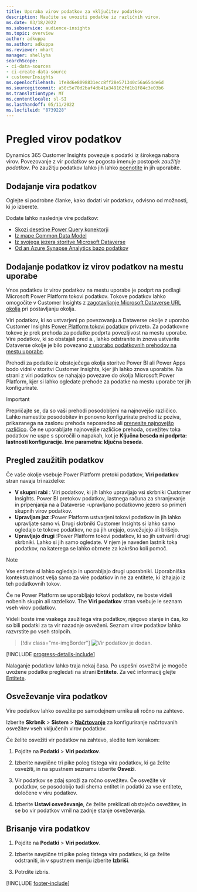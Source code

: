 ```yaml
---
title: Uporaba virov podatkov za vključitev podatkov
description: Naučite se uvoziti podatke iz različnih virov.
ms.date: 03/18/2022
ms.subservice: audience-insights
ms.topic: overview
author: adkuppa
ms.author: adkuppa
ms.reviewer: mhart
manager: shellyha
searchScope:
- ci-data-sources
- ci-create-data-source
- customerInsights
ms.openlocfilehash: 1fe8d6e8098831ecc8ff28e571340c56a654de6d
ms.sourcegitcommit: a50c5e70d2baf4db41a349162fd1b1f84c3e03b6
ms.translationtype: MT
ms.contentlocale: sl-SI
ms.lasthandoff: 05/11/2022
ms.locfileid: "8739228"
---
```

# <a name="data-sources-overview"></a>Pregled virov podatkov



Dynamics 365 Customer Insights povezuje s podatki iz širokega nabora virov. Povezovanje z vir podatkov se pogosto imenuje postopek *zaužitje podatkov*. Po zaužitju podatkov lahko jih lahko [poenotite](data-unification.md) in jih uporabite.

## <a name="add-a-data-source"></a>Dodajanje vira podatkov

Oglejte si podrobne članke, kako dodati vir podatkov, odvisno od možnosti, ki jo izberete.

Dodate lahko naslednje vire podatkov:

- [Skozi desetine Power Query konektorji](connect-power-query.md)
- [Iz mape Common Data Model](connect-common-data-model.md)
- [Iz svojega jezera storitve Microsoft Dataverse](connect-dataverse-managed-lake.md)
- [Od an Azure Synapse Analytics bazo podatkov](connect-synapse.md)

## <a name="add-data-from-on-premises-data-sources"></a>Dodajanje podatkov iz virov podatkov na mestu uporabe

Vnos podatkov iz virov podatkov na mestu uporabe je podprt na podlagi Microsoft Power Platform tokovi podatkov. Tokove podatkov lahko omogočite v Customer Insights z [zagotavljanje Microsoft Dataverse URL okolja](create-environment.md) pri postavljanju okolja.

Viri podatkov, ki so ustvarjeni po povezovanju a Dataverse okolje z uporabo Customer Insights [Power Platform tokovi podatkov](/power-query/dataflows/overview-dataflows-across-power-platform-dynamics-365) privzeto. Za podatkovne tokove je prek prehoda za podatke podprta povezljivost na mestu uporabe. Vire podatkov, ki so obstajali pred a., lahko odstranite in znova ustvarite Dataverse okolje je bilo povezano [z uporabo podatkovnih prehodov na mestu uporabe](/data-integration/gateway/service-gateway-app).

Prehodi za podatke iz obstoječega okolja storitve Power BI ali Power Apps bodo vidni v storitvi Customer Insights, kjer jih lahko znova uporabite. Na strani z viri podatkov se nahajajo povezave do okolja Microsoft Power Platform, kjer si lahko ogledate prehode za podatke na mestu uporabe ter jih konfigurirate.

> [!IMPORTANT]
> Prepričajte se, da so vaši prehodi posodobljeni na najnovejšo različico. Lahko namestite posodobitev in ponovno konfigurirate prehod iz poziva, prikazanega na zaslonu prehoda neposredno ali [prenesite najnovejšo različico](https://powerapps.microsoft.com/downloads/). Če ne uporabljate najnovejše različice prehoda, osvežitev toka podatkov ne uspe s sporočili o napakah, kot je **Ključna beseda ni podprta: lastnosti konfiguracije. Ime parametra: ključna beseda**.

## <a name="review-ingested-data"></a>Pregled zaužitih podatkov
Če vaše okolje vsebuje Power Platform pretoki podatkov, **Viri podatkov** stran navaja tri razdelke: 
- **V skupni rabi** : Viri podatkov, ki jih lahko upravljajo vsi skrbniki Customer Insights. Power BI pretokov podatkov, lastnega računa za shranjevanje in pripenjanja na a Dataverse -upravljano podatkovno jezero so primeri skupnih virov podatkov.
- **Upravljam jaz** :Power Platform ustvarjeni tokovi podatkov in jih lahko upravljate samo vi. Drugi skrbniki Customer Insights si lahko samo ogledajo te tokove podatkov, ne pa jih urejajo, osvežujejo ali brišejo.
- **Upravljajo drugi** :Power Platform tokovi podatkov, ki so jih ustvarili drugi skrbniki. Lahko si jih samo ogledate. V njem je naveden lastnik toka podatkov, na katerega se lahko obrnete za kakršno koli pomoč.
> [!NOTE]
> Vse entitete si lahko ogledajo in uporabljajo drugi uporabniki. Uporabniška kontekstualnost velja samo za vire podatkov in ne za entitete, ki izhajajo iz teh podatkovnih tokov.

Če ne Power Platform se uporabljajo tokovi podatkov, ne boste videli nobenih skupin ali razdelkov. The **Viri podatkov** stran vsebuje le seznam vseh virov podatkov.

Videli boste ime vsakega zaužitega vira podatkov, njegovo stanje in čas, ko so bili podatki za ta vir nazadnje osveženi. Seznam virov podatkov lahko razvrstite po vseh stolpcih.

> [!div class="mx-imgBorder"]
> ![Vir podatkov je dodan.](media/configure-data-datasource-added.png "Vir podatkov je dodan")

[!INCLUDE [progress-details-include](includes/progress-details-pane.md)]

Nalaganje podatkov lahko traja nekaj časa. Po uspešni osvežitvi je mogoče uvožene podatke pregledati na strani **Entitete**. Za več informacij glejte [Entitete](entities.md).

## <a name="refresh-a-data-source"></a>Osveževanje vira podatkov

Vire podatkov lahko osvežite po samodejnem urniku ali ročno na zahtevo. 

Izberite **Skrbnik** > **Sistem** > [**Načrtovanje**](system.md#schedule-tab) za konfiguriranje načrtovanih osvežitev vseh vključenih virov podatkov.

Če želite osvežiti vir podatkov na zahtevo, sledite tem korakom:

1. Pojdite na **Podatki** > **Viri podatkov**.

2. Izberite navpične tri pike poleg tistega vira podatkov, ki ga želite osvežiti, in na spustnem seznamu izberite **Osveži**.

3. Vir podatkov se zdaj sproži za ročno osvežitev. Če osvežite vir podatkov, se posodobijo tudi shema entitet in podatki za vse entitete, določene v viru podatkov.

4. Izberite **Ustavi osveževanje**, če želite preklicati obstoječo osvežitev, in se bo vir podatkov vrnil na zadnje stanje osveževanja.

## <a name="delete-a-data-source"></a>Brisanje vira podatkov

1. Pojdite na **Podatki** > **Viri podatkov**.

2. Izberite navpične tri pike poleg tistega vira podatkov, ki ga želite odstraniti, in v spustnem meniju izberite **Izbriši**.

3. Potrdite izbris.


[!INCLUDE [footer-include](includes/footer-banner.md)]
